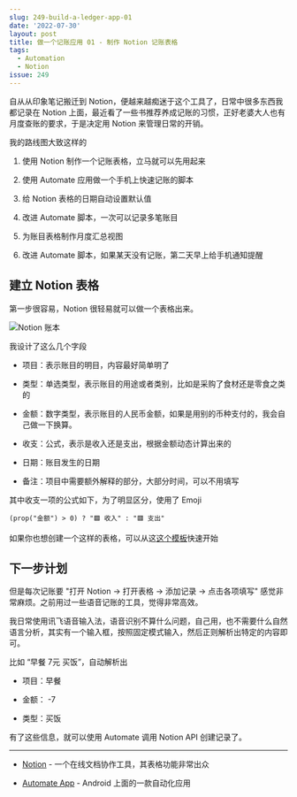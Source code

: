 ```yaml
---
slug: 249-build-a-ledger-app-01
date: '2022-07-30'
layout: post
title: 做一个记账应用 01 - 制作 Notion 记账表格
tags:
  - Automation
  - Notion
issue: 249
---
```


自从从印象笔记搬迁到 Notion，便越来越痴迷于这个工具了，日常中很多东西我都记录在 Notion 上面，最近看了一些书推荐养成记账的习惯，正好老婆大人也有月度查账的要求，于是决定用 Notion 来管理日常的开销。

我的路线图大致这样的

1. 使用 Notion 制作一个记账表格，立马就可以先用起来
    
2. 使用 Automate 应用做一个手机上快速记账的脚本
    
3. 给 Notion 表格的日期自动设置默认值
    
4. 改进 Automate 脚本，一次可以记录多笔账目
    
5. 为账目表格制作月度汇总视图
    
6. 改进 Automate 脚本，如果某天没有记账，第二天早上给手机通知提醒
    

## 建立 Notion 表格

第一步很容易，Notion 很轻易就可以做一个表格出来。

![Notion 账本](https://github.com/greatghoul/greatghoul.github.io/assets/208966/dad274b4-e363-4f7f-9678-77c69d06b877)

我设计了这么几个字段

* 项目：表示账目的明目，内容最好简单明了
    
* 类型：单选类型，表示账目的用途或者类别，比如是采购了食材还是零食之类的
    
* 金额：数字类型，表示账目的人民币金额，如果是用别的币种支付的，我会自己做一下换算。
    
* 收支：公式，表示是收入还是支出，根据金额动态计算出来的
    
* 日期：账目发生的日期
    
* 备注：项目中需要额外解释的部分，大部分时间，可以不用填写
    

其中收支一项的公式如下，为了明显区分，使用了 Emoji

```erb
(prop("金额") > 0) ? "🟩 收入" : "🟥 支出"
```

如果你也想创建一个这样的表格，可以从这[这个模板](https://greatghoul.notion.site/653c089528b54f47955c172aee5878b3?v=8264c9fccc94450492d6da6911d33b21)快速开始

## 下一步计划

但是每次记账要 "打开 Notion → 打开表格 → 添加记录 → 点击各项填写" 感觉非常麻烦。之前用过一些语音记账的工具，觉得非常高效。

我日常使用讯飞语音输入法，语音识别不算什么问题，自己用，也不需要什么自然语言分析，其实有一个输入框，按照固定模式输入，然后正则解析出特定的内容即可。

比如 “早餐 7元 买饭”，自动解析出

* 项目：早餐
    
* 金额： -7
    
* 类型：买饭
    

有了这些信息，就可以使用 Automate 调用 Notion API 创建记录了。

---

* [Notion](https://www.notion.so/) - 一个在线文档协作工具，其表格功能非常出众
    
* [Automate App](https://play.google.com/store/apps/details?id=com.llamalab.automate&hl=en&gl=US) - Android 上面的一款自动化应用

